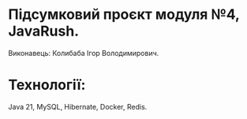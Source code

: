 # Підсумковий проєкт модуля №4, JavaRush.
Виконавець: Колибаба Ігор Володимирович.

# Технології: 
Java 21, MySQL, Hibernate, Docker, Redis.